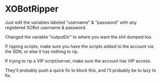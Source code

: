 # XOBotRipper
  
 Just edit the variables labeled "username" & "password" with any registered XOBot username & password.
 
 Changed the variable "outputDir" to where you want the shit dumped too.
 
 If ripping scripts, make sure you have the scripts added to the account via the SDN, or else it has nothing to rip.
 
 If trying to rip a VIP script/server, make sure the account has VIP access.
 
 They'll probably push a quick fix to block this, and I'll probably be to lazy to fix.
